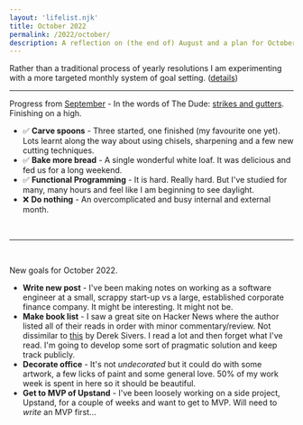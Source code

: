 ```yaml
---
layout: 'lifelist.njk'
title: October 2022
permalink: /2022/october/
description: A reflection on (the end of) August and a plan for October
---
```


Rather than a traditional process of yearly resolutions I am experimenting with a more targeted monthly
system of goal setting. ([details](/2021-review-2022-goals))

---

Progress from [September](/2022/september) - In the words of The Dude: [strikes and gutters](https://youtu.be/sYsw0KVRjCM). Finishing on a high.

- ✅ <strong class="green-background">Carve spoons</strong> - Three started, one finished (my favourite one yet). Lots learnt along the way about using chisels, sharpening and a few new cutting techniques.
- ✅ <strong class="green-background">Bake more bread</strong> - A single wonderful white loaf. It was delicious and fed us for a long weekend.
- ✅ <strong class="green-background">Functional Programming</strong> - It is hard. Really hard. But I've studied for many, many hours and feel like I am beginning to see daylight.
- ❌ <strong class="green-background">Do nothing</strong> - An overcomplicated and busy internal and external month.

<br />

---

<br />

New goals for October 2022.

- <strong class="green-background">Write new post</strong> - I've been making notes on working as a software engineer at a small, scrappy start-up vs a large, established corporate finance company. It might be interesting. It might not be.
- <strong class="green-background">Make book list</strong> - I saw a great site on Hacker News where the author listed all of their reads in order with minor commentary/review. Not dissimilar to [this](https://sive.rs/book) by Derek Sivers. I read a lot and then forget what I've read. I'm going to develop some sort of pragmatic solution and keep track publicly.
- <strong class="green-background">Decorate office</strong> - It's not _undecorated_ but it could do with some artwork, a few licks of paint and some general love. 50% of my work week is spent in here so it should be beautiful.
- <strong class="green-background">Get to MVP of Upstand</strong> - I've been loosely working on a side project, Upstand, for a couple of weeks and want to get to MVP. Will need to _write_ an MVP first...

